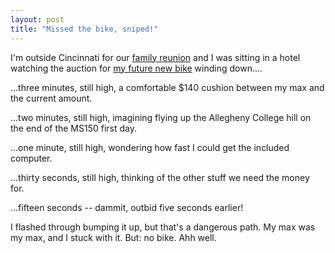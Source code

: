 ```yaml
---
layout: post
title: "Missed the bike, sniped!"
---
```




<p>I'm outside Cincinnati for our <a href="http://reunion.kirkwinters.com/"">family reunion</a> and I was sitting in a hotel watching the auction for <a href="http://cgi.ebay.com/ws/eBayISAPI.dll?ViewItem&item=7250819198&rd=1&sspagename=STRK%3AMEWA%3AIT&rd=1">my future new bike</a> winding down....</p>

<p>...three minutes, still high, a comfortable $140 cushion between my max and the current amount.</p>

<p>...two minutes, still high, imagining flying up the Allegheny College hill on the end of the MS150 first day.</p>

<p>...one minute, still high, wondering how fast I could get the included computer.</p>

<p>...thirty seconds, still high, thinking of the other stuff we need the money for.</p>

<p>...fifteen seconds -- dammit, outbid five seconds earlier!</p>

<p>I flashed through bumping it up, but that's a dangerous path. My max was my max, and I stuck with it. But: no bike. Ahh well.</p>



